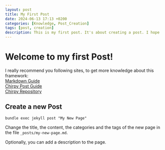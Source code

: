 ```yaml
---
layout: post
title: My First Post
date: 2024-06-13 17:13 +0200
categories: [Knowledge, Post_Creation]
tags: [post, creation]
description: This is my first post. It's about creating a post. I hope you enjoy it.
---
```

# Welcome to my first Post!
I really recommend you following sites, to get more knowledge about this framework:  
[Markdown Guide](https://www.markdownguide.org/)  
[Chirpy Post Guide](https://chirpy.cotes.page/posts/write-a-new-post/)  
[Chirpy Repository](https://github.com/cotes2020/jekyll-theme-chirpy/blob/master/_config.yml)


## Create a new Post

```shell
bundle exec jekyll post "My New Page"
```
Change the title, the content, the categories and the tags of the new page in the file `_posts/my-new-page.md`.

Optionally, you can add a description to the page.  
